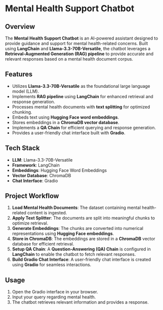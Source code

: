 # Mental Health Support Chatbot

## Overview
The **Mental Health Support Chatbot** is an AI-powered assistant designed to provide guidance and support for mental health-related concerns. Built using **LangChain** and **Llama-3.3-70B-Versatile**, the chatbot leverages a **Retrieval-Augmented Generation (RAG) pipeline** to provide accurate and relevant responses based on a mental health document corpus.

## Features
- Utilizes **Llama-3.3-70B-Versatile** as the foundational large language model (LLM).
- Implements **RAG pipeline** using **LangChain** for enhanced retrieval and response generation.
- Processes mental health documents with **text splitting** for optimized chunking.
- Embeds text using **Hugging Face word embeddings**.
- Stores embeddings in a **ChromaDB vector database**.
- Implements a **QA Chain** for efficient querying and response generation.
- Provides a user-friendly chat interface built with **Gradio**.

## Tech Stack
- **LLM**: Llama-3.3-70B-Versatile
- **Framework**: LangChain
- **Embeddings**: Hugging Face Word Embeddings
- **Vector Database**: ChromaDB
- **Chat Interface**: Gradio

## Project Workflow
1. **Load Mental Health Documents**: The dataset containing mental health-related content is ingested.
2. **Apply Text Splitter**: The documents are split into meaningful chunks to optimize retrieval.
3. **Generate Embeddings**: The chunks are converted into numerical representations using **Hugging Face embeddings**.
4. **Store in ChromaDB**: The embeddings are stored in a **ChromaDB** vector database for efficient retrieval.
5. **Setup QA Chain**: A **Question-Answering (QA) Chain** is configured in **LangChain** to enable the chatbot to fetch relevant responses.
6. **Build Gradio Chat Interface**: A user-friendly chat interface is created using **Gradio** for seamless interactions.

## Usage
1. Open the Gradio interface in your browser.
2. Input your query regarding mental health.
3. The chatbot retrieves relevant information and provides a response.
